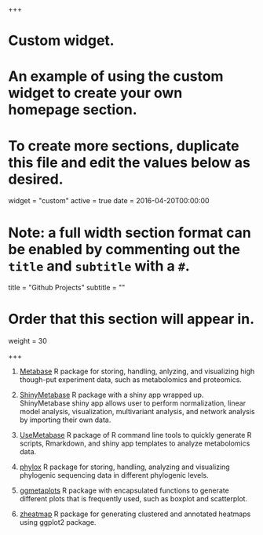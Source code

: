 +++
# Custom widget.
# An example of using the custom widget to create your own homepage section.
# To create more sections, duplicate this file and edit the values below as desired.
widget = "custom"
active = true
date = 2016-04-20T00:00:00

# Note: a full width section format can be enabled by commenting out the `title` and `subtitle` with a `#`.
title = "Github Projects"
subtitle = ""

# Order that this section will appear in.
weight = 30

+++

1. [Metabase](https://github.com/zhuchcn/Metabase)
R package for storing, handling, anlyzing, and visualizing high though-put experiment data, such as metabolomics and proteomics.

2. [ShinyMetabase](https://github.com/zhuchcn/ShinyMetabase)
R package with a shiny app wrapped up. ShinyMetabase shiny app allows user to perform normalization, linear model analysis, visualization, multivariant analysis, and network analysis by importing their own data.

3. [UseMetabase](https://github.com/zhuchcn/UseMetabase)
R package of R command line tools to quickly generate R scripts, Rmarkdown, and shiny app templates to analyze metabolomics data.

4. [phylox](https://github.com/zhuchcn/phylox)
R package for storing, handling, analyzing and visualizing phylogenic sequencing data in different phylogenic levels.

5. [ggmetaplots](https://github.com/zhuchcn/ggmetaplots)
R package with encapsulated functions to generate different plots that is frequently used, such as boxplot and scatterplot.

6. [zheatmap](https://github.com/zhuchcn/zheatmap)
R package for generating clustered and annotated heatmaps using ggplot2 package.
